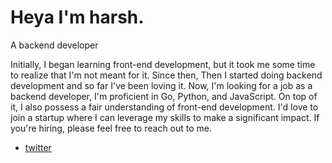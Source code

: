 # Heya I'm harsh.

A backend developer

Initially, I began learning front-end development, but it took me some time to realize that I'm not meant for it. Since then, Then I started doing backend development and  so far I've been loving it. Now, I'm looking for a job as a backend developer, I'm  proficient in Go, Python, and JavaScript. On top of it, I also possess a fair understanding of front-end development. I'd love to join a startup where I can leverage my skills to make a significant impact. If you're hiring, please feel free to reach out to me.
- [twitter](https://github.com/asyncHarsh)
